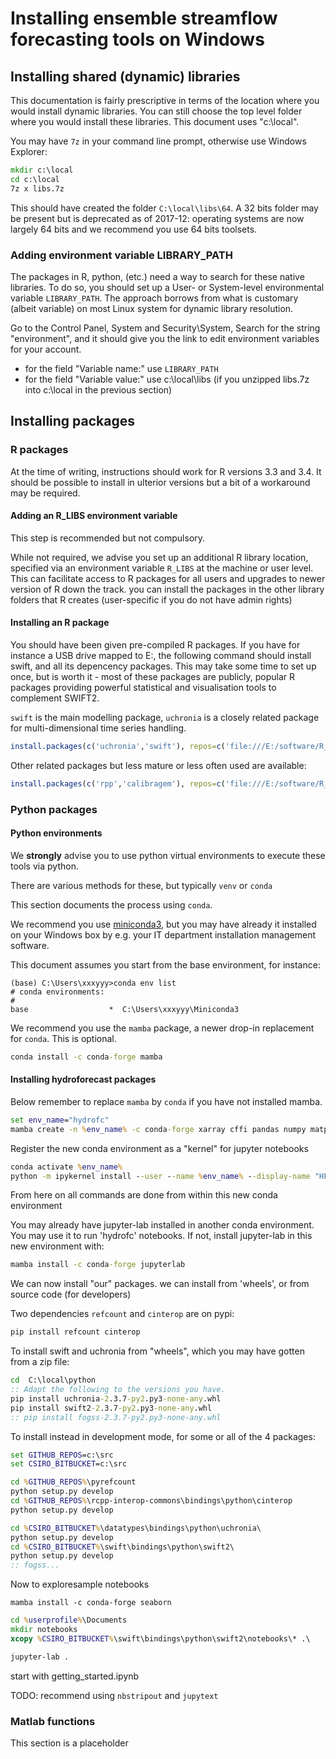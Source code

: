 # Installing ensemble streamflow forecasting tools on Windows

## Installing shared (dynamic) libraries

This documentation is fairly prescriptive in terms of the location where you would install dynamic libraries. You can still choose the top level folder where you would install these libraries. This document uses "c:\local".

You may have `7z` in your command line prompt, otherwise use Windows Explorer:

```bat
mkdir c:\local
cd c:\local
7z x libs.7z
```

This should have created the folder `C:\local\libs\64`. A 32 bits folder may be present but is deprecated as of 2017-12: operating systems are now largely 64 bits and we recommend you use 64 bits toolsets.

### Adding environment variable LIBRARY_PATH

The packages in R, python, (etc.) need a way to search for these native libraries. To do so, you should set up a User- or System-level environmental variable `LIBRARY_PATH`. The approach borrows from what is customary (albeit variable) on most Linux system for dynamic library resolution.

Go to the Control Panel, System and Security\System, Search for the string "environment", and it should give you the link to edit environment variables for your account.

* for the field "Variable name:" use `LIBRARY_PATH`
* for the field "Variable value:" use c:\local\libs  (if you unzipped libs.7z into c:\local in the previous section)

## Installing packages

### R packages

At the time of writing, instructions should work for R versions 3.3 and 3.4. It should be possible to install in ulterior versions but a bit of a workaround may be required.

#### Adding an R_LIBS environment variable

This step is recommended but not compulsory.

While not required, we advise you set up an additional R library location, specified via an environment variable `R_LIBS` at the machine or user level. This can facilitate access to R packages for all users and upgrades to newer version of R down the track. you can install the packages in the other library folders that R creates (user-specific if you do not have admin rights)

#### Installing an R package

You should have been given pre-compiled R packages. If you have for instance a USB drive mapped to E:, the following command should install swift, and all its depencency packages. This may take some time to set up once, but is worth it - most of these packages are publicly, popular R packages providing powerful statistical and visualisation tools to complement SWIFT2.

`swift` is the main modelling package, `uchronia` is a closely related package for multi-dimensional time series handling. 

```R
install.packages(c('uchronia','swift'), repos=c('file:///E:/software/R_pkgs', 'https://cran.csiro.au'), type='win.binary')
```

Other related packages but less mature or less often used are available:

```R
install.packages(c('rpp','calibragem'), repos=c('file:///E:/software/R_pkgs', 'https://cran.csiro.au'), type='win.binary')
```

### Python packages

#### __Python environments__

We **strongly** advise you to use python virtual environments to execute these tools via python.

There are various methods for these, but typically `venv` or `conda`

This section documents the process using `conda`.

We recommend you use [miniconda3](https://docs.conda.io/en/latest/miniconda.html), but you may have already it installed on your Windows box by e.g. your IT department installation management software.

This document assumes you start from the base environment, for instance:

```text
(base) C:\Users\xxxyyy>conda env list
# conda environments:
#
base                  *  C:\Users\xxxyyy\Miniconda3
```

We recommend you use the `mamba` package, a newer drop-in replacement for `conda`. This is optional.

```bat
conda install -c conda-forge mamba
```

#### __Installing hydroforecast packages__

Below remember to replace `mamba` by `conda` if you have not installed mamba.

```bat
set env_name="hydrofc"
mamba create -n %env_name% -c conda-forge xarray cffi pandas numpy matplotlib ipykernel jsonpickle
```

Register the new conda environment as a "kernel" for jupyter notebooks

```bat
conda activate %env_name%
python -m ipykernel install --user --name %env_name% --display-name "HFC"
```

From here on all commands are done from within this new conda environment

You may already have jupyter-lab installed in another conda environment. You may use it to run 'hydrofc' notebooks. If not, install jupyter-lab in this new environment with:

```bat
mamba install -c conda-forge jupyterlab
```

We can now install "our" packages. we can install from 'wheels', or from source code (for developers)

Two dependencies `refcount` and `cinterop` are on pypi:

```bat
pip install refcount cinterop
```

To install swift and uchronia from "wheels", which you may have gotten from a zip file:

```bat
cd  C:\local\python
:: Adapt the following to the versions you have.
pip install uchronia-2.3.7-py2.py3-none-any.whl
pip install swift2-2.3.7-py2.py3-none-any.whl
:: pip install fogss-2.3.7-py2.py3-none-any.whl
```

To install instead in development mode, for some or all of the 4 packages:

```bat
set GITHUB_REPOS=c:\src
set CSIRO_BITBUCKET=c:\src
```

```bat
cd %GITHUB_REPOS%\pyrefcount
python setup.py develop
cd %GITHUB_REPOS%\rcpp-interop-commons\bindings\python\cinterop
python setup.py develop

cd %CSIRO_BITBUCKET%\datatypes\bindings\python\uchronia\
python setup.py develop
cd %CSIRO_BITBUCKET%\swift\bindings\python\swift2\
python setup.py develop
:: fogss...
```

Now to exploresample notebooks

`mamba install -c conda-forge seaborn`

```bat
cd %userprofile%\Documents
mkdir notebooks
xcopy %CSIRO_BITBUCKET%\swift\bindings\python\swift2\notebooks\* .\

jupyter-lab .
```

start with getting_started.ipynb

TODO: recommend using `nbstripout` and `jupytext`

### Matlab functions

This section is a placeholder
